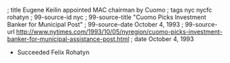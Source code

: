 ; title Eugene Keilin appointed MAC chairman by Cuomo
; tags nyc nycfc rohatyn
; 99-source-id nyc
; 99-source-title "Cuomo Picks Investment Banker for Municipal Post"
; 99-source-date October 4, 1993
; 99-source-url http://www.nytimes.com/1993/10/05/nyregion/cuomo-picks-investment-banker-for-municipal-assistance-post.html
; date October 4, 1993

- Succeeded Felix Rohatyn

